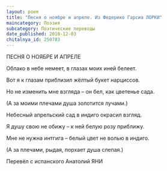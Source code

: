 ```yaml
---
layout: poem
title: "Песня о ноябре и апреле. Из Федерико Гарсиа ЛОРКИ"
maincategory: Поэзия
subcategory: Поэтические переводы
date_published: 2010-12-03
chitalnya_id: 250783
---
```




ПЕСНЯ О НОЯБРЕ И АПРЕЛЕ

Облако в небе немеет,
в глазах моих иней белеет.

Вот я к глазам приблизил
жёлтый букет нарциссов.

Но не изменить мне взгляда –
он бел, как цветенье сада.

(А за моими плечами
душа золотится лучами.)

Небесный апрельский сад
в индиго окрасил взгляд.

Я душу свою не обижу –
к ней белую розу приближу.

Мне не нужна интгига –
белый цвет не волью в индиго.

(А за плечами,  рыдая,
порхает душа слепая.)

Перевёл с испанского Анатолий ЯНИ






